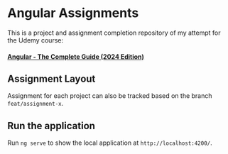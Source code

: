 # Angular Assignments

This is a project and assignment completion repository of my attempt for the Udemy course:
#### [Angular - The Complete Guide (2024 Edition)](https://www.udemy.com/course/the-complete-guide-to-angular-2/)

## Assignment Layout

Assignment for each project can also be tracked based on the branch `feat/assignment-x`.

## Run the application

Run `ng serve` to show the local application at `http://localhost:4200/`.

